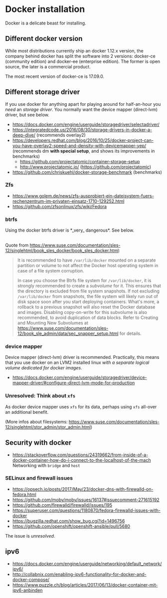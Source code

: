 # Docker installation

Docker is a delicate beast for installing.

## Different docker version

While most distributions currently ship an docker 1.12.x version, 
the company behind docker has split the software into 2 versions: 
docker-ce (community edition) and docker-ee (enterprise edition).
The former is open source, the later is a commercial product.

The most recent version of docker-ce is 17.09.0.

## Different storage driver

If you use docker for anything apart for playing around for half-an-hour
you *need* an _storage driver_. You normally want the device mapper
(direct-lvm) driver, but see below.

* https://docs.docker.com/engine/userguide/storagedriver/selectadriver/
* https://integratedcode.us/2016/08/30/storage-drivers-in-docker-a-deep-dive/
  (recommends overlay2)
* https://developers.redhat.com/blog/2016/10/25/docker-project-can-you-have-overlay2-speed-and-density-with-devicemapper-yep/
  (recommends dm **with special setup**, and shows its improvements in benchmarks)
  + https://github.com/projectatomic/container-storage-setup
  + http://www.projectatomic.io/ (https://github.com/projectatomic)
* https://github.com/chriskuehl/docker-storage-benchmark (benchmarks)

### Zfs

* https://www.golem.de/news/zfs-ausprobiert-ein-dateisystem-fuers-rechenzentrum-im-privaten-einsatz-1710-129252.html
* https://github.com/zfsonlinux/zfs/wiki/Fedora

### btrfs

<div class="alert alert-success">
Using the docker btrfs driver is *_very_ dangerous*. See below.
</div><br/>

Quote from https://www.suse.com/documentation/sles-12/singlehtml/book_sles_docker/book_sles_docker.html:

> It is recommended to have `/var/lib/docker` mounted on a separate partition 
or volume to not affect the Docker host operating system in case of a file 
system corruption.
>
> In case you choose the Btrfs file system for `/var/lib/docker`, it is strongly 
recommended to create a *subvolume* for it. This ensures that the directory is 
excluded from file system snapshots. If not excluding `/var/lib/docker` from 
snapshots, the file system will likely run out of disk space soon after 
you start deploying containers. What's more, a rollback to a previous snapshot 
will also reset the Docker database and images. Disabling copy-on-write for 
this subvolume is also recommended, to avoid duplication of data blocks. 
Refer to Creating and Mounting New Subvolumes at 
https://www.suse.com/documentation/sles-12/book_sle_admin/data/sec_snapper_setup.html 
for details. 

### device mapper

Device mapper (direct-lvm) driver is recommended. Practically, this means
that you use docker on an LVM2 installed linux _with a separate logical 
volume dedicated for docker images_.

* https://docs.docker.com/engine/userguide/storagedriver/device-mapper-driver/#configure-direct-lvm-mode-for-production

### Unresolved: Think about `xfs`

As docker device mapper uses `xfs` for its data, perhaps using `xfs` all-over
an additional benefit. 

(More infos about filesystems: https://www.suse.com/documentation/sles-12/singlehtml/stor_admin/stor_admin.html)

## Security with docker

* https://stackoverflow.com/questions/24319662/from-inside-of-a-docker-container-how-do-i-connect-to-the-localhost-of-the-mach
  Networking with `bridge` and `host`

### SELinux and firewall issues

* https://opsech.io/posts/2017/May/23/docker-dns-with-firewalld-on-fedora.html
* https://github.com/moby/moby/issues/16137#issuecomment-271615192
* https://github.com/firewalld/firewalld/issues/195
* https://superuser.com/questions/1180870/fedora-firewalld-issues-with-docker
* https://bugzilla.redhat.com/show_bug.cgi?id=1496756
* https://github.com/openshift/openshift-ansible/pull/5680

The issue is *unresolved*.

## ipv6

* https://docs.docker.com/engine/userguide/networking/default_network/ipv6/
* http://collabnix.com/enabling-ipv6-functionality-for-docker-and-docker-compose/
* https://www.puzzle.ch/blog/articles/2017/06/13/docker-container-mit-ipv6-anbinden
